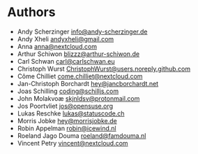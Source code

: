 <!--
   - SPDX-FileCopyrightText: 2024 Nextcloud GmbH and Nextcloud contributors
   - SPDX-License-Identifier: AGPL-3.0-or-later
-->
# Authors

- Andy Scherzinger <info@andy-scherzinger.de>
- Andy Xheli <andyxheli@gmail.com>
- Anna <anna@nextcloud.com>
- Arthur Schiwon <blizzz@arthur-schiwon.de>
- Carl Schwan <carl@carlschwan.eu>
- Christoph Wurst <ChristophWurst@users.noreply.github.com>
- Côme Chilliet <come.chilliet@nextcloud.com>
- Jan-Christoph Borchardt <hey@jancborchardt.net>
- Joas Schilling <coding@schilljs.com>
- John Molakvoæ <skjnldsv@protonmail.com>
- Jos Poortvliet <jos@opensuse.org>
- Lukas Reschke <lukas@statuscode.ch>
- Morris Jobke <hey@morrisjobke.de>
- Robin Appelman <robin@icewind.nl>
- Roeland Jago Douma <roeland@famdouma.nl>
- Vincent Petry <vincent@nextcloud.com>
